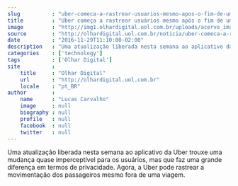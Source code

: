 ```yaml
---
slug          : "uber-comeca-a-rastrear-usuarios-mesmo-apos-o-fim-de-uma-viagem"
title         : "Uber começa a rastrear usuários mesmo após o fim de uma viagem"
image         : "http://img1.olhardigital.uol.com.br/uploads/acervo_imagens/2016/11/20161129110417_660_420.jpg"
source        : "http://olhardigital.uol.com.br/noticia/uber-comeca-a-rastrear-usuarios-mesmo-apos-o-fim-de-uma-viagem/64248"
date          : "2016-11-29T11:10:00-02:00"
description   : "Uma atualização liberada nesta semana ao aplicativo da Uber trouxe uma mudança quase imperceptível para os usuários, mas que faz uma grande diferença em termos de privacidade. Agora, a Uber pode rastrear a movimentação dos passageiros mesmo fora de uma viagem."
categories    : ['technology']
tags          : ['Olhar Digital']
site          :
    title     : "Olhar Digital"
    url       : "http://olhardigital.uol.com.br"
    locale    : "pt_BR"
author        :
    name      : "Lucas Carvalho"
    image     : null
    biography : null
    profile   : null
    facebook  : null
    twitter   : null
---
```


Uma atualização liberada nesta semana ao aplicativo da Uber trouxe uma mudança quase imperceptível para os usuários, mas que faz uma grande diferença em termos de privacidade. Agora, a Uber pode rastrear a movimentação dos passageiros mesmo fora de uma viagem.
